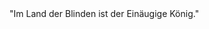 <div class="text-3xl font-extrabold italic text-center">"Im Land der Blinden ist der Einäugige König."</div>
